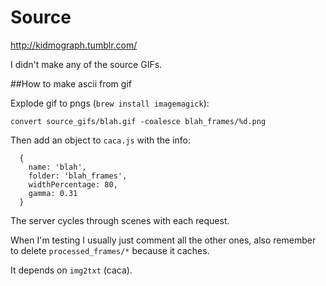 # Source

http://kidmograph.tumblr.com/

I didn't make any of the source GIFs.

##How to make ascii from gif

Explode gif to pngs (`brew install imagemagick`):
```
convert source_gifs/blah.gif -coalesce blah_frames/%d.png
```

Then add an object to `caca.js` with the info:
```
  {
    name: 'blah',
    folder: 'blah_frames',
    widthPercentage: 80,
    gamma: 0.31
  }
```

The server cycles through scenes with each request.

When I'm testing I usually just comment all the other ones, also remember to
delete `processed_frames/*` because it caches.

It depends on `img2txt` (caca).

